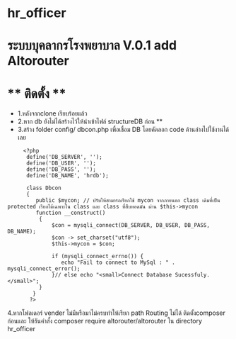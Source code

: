 # hr_officer
 
# ระบบบุคลากรโรงพยาบาล V.0.1 add Altorouter
# ** ติดตั้ง **
- 1.หลังจากclone เรียบร้อยแล้ว
- 2.หาก db ยังไม่ได้สร้างไว้ให้นำเข้าไฟล์ structureDB ก่อน **
- 3.สร้าง folder config/ dbcon.php   เพื่อเชื่อม DB โดยคัดลอก code ด้านล่างไปใช้งานได้เลย 
 ```
      <?php
       define('DB_SERVER', '');
       define('DB_USER', '');
       define('DB_PASS', '');
       define('DB_NAME', 'hrdb');

       class Dbcon
       {
          public $mycon; // ปรับให้สามารถเรียกใช้ mycon จากภายนอก class เดิมที่เป็น protected เรียกได้เฉพาะใน class และ class ที่สืบทอดมัน ผ่าน $this->mycon 
          function __construct()
           {
               $con = mysqli_connect(DB_SERVER, DB_USER, DB_PASS, DB_NAME);
               $con -> set_charset("utf8");
               $this->mycon = $con;

               if (mysqli_connect_errno()) {
                  echo "Fail to connect to MySql : " . mysqli_connect_error();
               }// else echo "<small>Connect Database Sucessfuly.</small>";
           }
         }
        ?>
 ```
4.หากโฟลเดอร์ vender ไม่มีหรือมาไม่ครบทำให้เรียก path Routing ไม่ได้ ติดตั้งcomposer ก่อนและ ให้รันคำสั้ง composer require altorouter/altorouter ใน directory hr_officer

